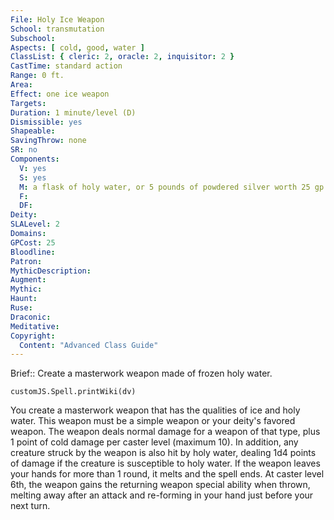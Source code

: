 ```yaml
---
File: Holy Ice Weapon
School: transmutation
Subschool: 
Aspects: [ cold, good, water ]
ClassList: { cleric: 2, oracle: 2, inquisitor: 2 }
CastTime: standard action
Range: 0 ft.
Area: 
Effect: one ice weapon
Targets: 
Duration: 1 minute/level (D)
Dismissible: yes
Shapeable: 
SavingThrow: none
SR: no
Components:
  V: yes
  S: yes
  M: a flask of holy water, or 5 pounds of powdered silver worth 25 gp
  F: 
  DF: 
Deity: 
SLALevel: 2
Domains: 
GPCost: 25
Bloodline: 
Patron: 
MythicDescription: 
Augment: 
Mythic: 
Haunt: 
Ruse: 
Draconic: 
Meditative: 
Copyright:
  Content: "Advanced Class Guide"
---
```

Brief:: Create a masterwork weapon made of frozen holy water.

```dataviewjs
customJS.Spell.printWiki(dv)
```

You create a masterwork weapon that has the qualities of ice and holy water. This weapon must be a simple weapon or your deity's favored weapon. The weapon deals normal damage for a weapon of that type, plus 1 point of cold damage per caster level (maximum 10). In addition, any creature struck by the weapon is also hit by holy water, dealing 1d4 points of damage if the creature is susceptible to holy water. If the weapon leaves your hands for more than 1 round, it melts and the spell ends.  At caster level 6th, the weapon gains the returning weapon special ability when thrown, melting away after an attack and re-forming in your hand just before your next turn.
